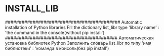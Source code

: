 # INSTALL_LIB
##########################################
Automatic installation of Python libraries
Fill the dictionary list_libr type 'library name' : 'the command in the console(without pip install')
#########################################
Автоматическая установка библиотек Python
Заполнить словарь list_libr по типу 'имя библиотеки' : 'команда в консоль(без pip install')
